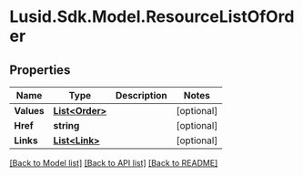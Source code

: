 
# Lusid.Sdk.Model.ResourceListOfOrder

## Properties

Name | Type | Description | Notes
------------ | ------------- | ------------- | -------------
**Values** | [**List&lt;Order&gt;**](Order.md) |  | [optional] 
**Href** | **string** |  | [optional] 
**Links** | [**List&lt;Link&gt;**](Link.md) |  | [optional] 

[[Back to Model list]](../README.md#documentation-for-models)
[[Back to API list]](../README.md#documentation-for-api-endpoints)
[[Back to README]](../README.md)

